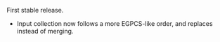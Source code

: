 First stable release.

- Input collection now follows a more EGPCS-like order, and replaces instead of merging.
